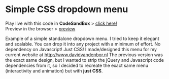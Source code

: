 # Simple CSS dropdown menu

Play live with this code in **CodeSandBox** > [click here!](https://codesandbox.io/s/github/davidvandenbor/simple-css-dropdown)   
Preview in the browser > [preview](https://htmlpreview.github.io/?https://github.com/davidvandenbor/simple-css-dropdown/blob/master/index.html)

Example of a simple standalone dropdown menu. I tried to keep it elegant and scalable. You can drop it into any project with a minimum of effort. No dependency on Javascript! Just CSS!
I made/designed this menu for my current website at http://www.davidvandenbor.nl The previous version was the exact same design, but I wanted to strip the jQuery and Javascript code dependencies from it, so I decided to recreate the exact same menu (interactivity and animation) but with **just CSS**.
